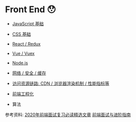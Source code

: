 
# Front End 😯

- [JavaScript 基础](https://github.com/Linjiayu6/FE-Notes/issues/1)
- [CSS 基础](https://github.com/Linjiayu6/FE-Notes/issues/2)
- [React / Redux](https://github.com/Linjiayu6/FE-Notes/issues/3)
- [Vue / Vuex](https://github.com/Linjiayu6/FE-Notes/issues/4)
- [Node.js](https://github.com/Linjiayu6/FE-Notes/issues/5)

- [网络 / 安全 / 缓存](https://github.com/Linjiayu6/FE-Notes/issues/6)

- [访问资源链路: CDN / 浏览器渲染机制 / 性能指标等](https://github.com/Linjiayu6/FE-Notes/issues/7)

- [前端工程化](https://github.com/Linjiayu6/FE-Notes/issues/8)

- 算法

参考资料:
[2020年前端面试复习必读精选文章](https://github.com/axuebin/articles/issues/39)
[前端面试与进阶指南](https://www.cxymsg.com/guide/htmlBasic.html)
